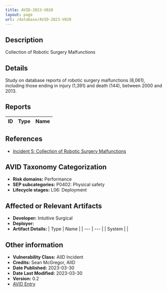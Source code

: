 ```yaml
---
title: AVID-2023-V020
layout: page
url: /database/AVID-2023-V020
---
```


## Description

Collection of Robotic Surgery Malfunctions

## Details

Study on database reports of robotic surgery malfunctions (8,061), including those ending in injury (1,391) and death (144), between 2000 and 2013.

## Reports 

| ID | Type | Name |
| --- | --- | --- | 

## References

- [Incident 5: Collection of Robotic Surgery Malfunctions](https://incidentdatabase.ai/cite/5)

## AVID Taxonomy Categorization

- **Risk domains:** Performance
- **SEP subcategories:** P0402: Physical safety
- **Lifecycle stages:** L06: Deployment

## Affected or Relevant Artifacts

- **Developer:** Intuitive Surgical
- **Deployer:** 
- **Artifact Details:**
| Type | Name |
| --- | --- | 
| System |  |

## Other information

- **Vulnerability Class:** AIID Incident
- **Credits:** Sean McGregor, AIID
- **Date Published:** 2023-03-30
- **Date Last Modified:** 2023-03-30
- **Version:** 0.2
- [AVID Entry](https://github.com/avidml/avid-db/tree/main/vulnerabilities/2023/AVID-2023-V020.json)

